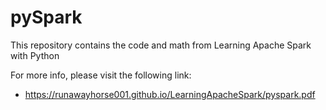 # pySpark
This repository contains the code and math from Learning Apache Spark with Python

For more info, please visit the following link:
* https://runawayhorse001.github.io/LearningApacheSpark/pyspark.pdf
